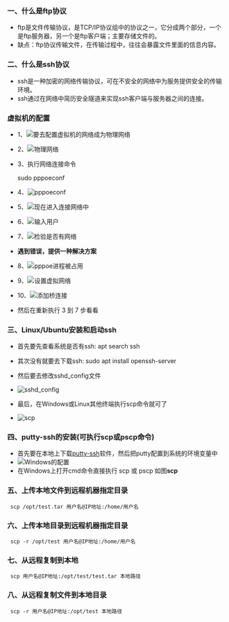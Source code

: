 ### 一、什么是ftp协议
- ftp是文件传输协议，是TCP/IP协议组中的协议之一，它分成两个部分，一个是ftp服务器，另一个是ftp客户端；主要存储文件的。
- 缺点：ftp协议传输文件，在传输过程中，往往会暴露文件里面的信息内容。
   
### 二、什么是ssh协议
- ssh是一种加密的网络传输协议，可在不安全的网络中为服务提供安全的传输环境。
- ssh通过在网络中简历安全隧道来实现ssh客户端与服务器之间的连接。
### 虚拟机的配置
- 1、![要去配置虚拟机的网络成为物理网络](img/1-1.png)

- 2、![物理网络](img/1-2.png)

- 3、执行网络连接命令 
	
	sudo pppoeconf

- 4、![pppoeconf](img/1-3.png)

- 5、![现在进入连接网络中](img/1-4.png)

- 6、![输入用户](img/1-5.png)

- 7、![检验是否有网络](img/1-6.png)

- **遇到错误，提供一种解决方案**

- 8、![pppoe进程被占用](img/2.png)

- 9、![设置虚拟网络](img/1-7.png)

- 10、![添加桥连接](img/2-2.png)

-  然后在重新执行 3 到 7 步看看


  
### 三、Linux/Ubuntu安装和启动ssh

- 首先要先查看系统是否有ssh:  apt search ssh

- 其次没有就要去下载ssh: sudo apt install openssh-server

- 然后要去修改sshd_config文件

- ![sshd_config](img/1.png)

- 最后，在Windows或Linux其他终端执行scp命令就可了

- ![scp](img/2.png)
   
### 四、putty-ssh的安装(可执行scp或pscp命令)
- 首先要在本地上下载[putty-ssh](https://www.chiark.greenend.org.uk/~sgtatham/putty/latest.html)软件，然后把putty配置到系统的环境变量中
- ![Windows的配置](img/3.png)
- 在Windows上打开cmd命令直接执行 scp 或 pscp 如图**scp**
   
### 五、上传本地文件到远程机器指定目录

	 scp /opt/test.tar 用户名@IP地址:/home/用户名

### 六、上传本地目录到远程机器指定目录

	 scp -r /opt/test 用户名@IP地址:/home/用户名

### 七、从远程复制到本地

	 scp 用户名@IP地址:/opt/test/test.tar 本地路径

### 八、从远程复制文件到本地目录

	 scp -r 用户名@IP地址:/opt/test 本地路径
